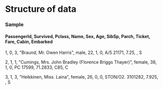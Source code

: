 # Structure of data

### Sample
#### PassengerId, Survived, Pclass, Name, Sex, Age, SibSp, Parch, Ticket, Fare, Cabin, Embarked
1, 0, 3, "Braund,  Mr. Owen Harris", male, 22, 1, 0, A/5 21171, 7.25, , S

2, 1, 1, "Cumings,  Mrs. John Bradley (Florence Briggs Thayer)", female, 38, 1, 0, PC 17599, 71.2833, C85, C

3, 1, 3, "Heikkinen,  Miss. Laina", female, 26, 0, 0, STON/O2. 3101282, 7.925, , S